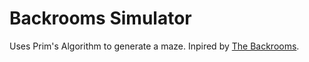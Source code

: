 # Backrooms Simulator

Uses Prim's Algorithm to generate a maze. Inpired by [The Backrooms](https://en.wikipedia.org/wiki/The_Backrooms). 
